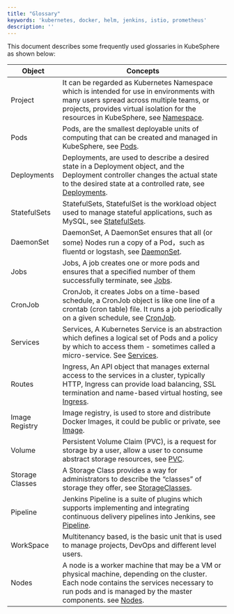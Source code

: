 ```yaml
---
title: "Glossary"
keywords: 'kubernetes, docker, helm, jenkins, istio, prometheus'
description: ''
---
```


This document describes some frequently used glossaries in KubeSphere as shown below:

 
| Object | Concepts|
|------------|--------------|
| Project | It can be regarded as Kubernetes Namespace which is intended for use in environments with many users spread across multiple teams, or projects, provides virtual isolation for the resources in KubeSphere, see [Namespace](https://kubernetes.io/docs/concepts/overview/working-with-objects/namespaces/).|
| Pods | Pods, are the smallest deployable units of computing that can be created and managed in KubeSphere, see [Pods](https://kubernetes.io/docs/concepts/workloads/pods/pod/).
| Deployments | Deployments, are used to describe a desired state in a Deployment object, and the Deployment controller changes the actual state to the desired state at a controlled rate, see [Deployments](https://kubernetes.io/docs/concepts/workloads/controllers/deployment/). |
| StatefulSets | StatefulSets, StatefulSet is the workload object used to manage stateful applications, such as MySQL, see [StatefulSets](https://kubernetes.io/docs/concepts/workloads/controllers/statefulset/). |
| DaemonSet | DaemonSet, A DaemonSet ensures that all (or some) Nodes run a copy of a Pod，such as fluentd or logstash, see [DaemonSet](https://kubernetes.io/docs/concepts/workloads/controllers/daemonset/).  |
| Jobs | Jobs, A job creates one or more pods and ensures that a specified number of them successfully terminate, see [Jobs](https://kubernetes.io/docs/concepts/workloads/controllers/jobs-run-to-completion/). |
|CronJob |CronJob, it creates Jobs on a time-based schedule, a CronJob object is like one line of a crontab (cron table) file. It runs a job periodically on a given schedule, see [CronJob](https://kubernetes.io/docs/concepts/workloads/controllers/cron-jobs/).  | 
| Services | Services, A Kubernetes Service is an abstraction which defines a logical set of Pods and a policy by which to access them - sometimes called a micro-service. See [Services](https://kubernetes.io/docs/concepts/services-networking/service/). |
| Routes | Ingress, An API object that manages external access to the services in a cluster, typically HTTP, Ingress can provide load balancing, SSL termination and name-based virtual hosting, see [Ingress](https://kubernetes.io/docs/concepts/services-networking/ingress/).  |
|Image Registry |Image registry, is used to store and distribute Docker Images, it could be public or private, see [Image](https://kubernetes.io/docs/concepts/containers/images/). |
| Volume | Persistent Volume Claim (PVC), is a request for storage by a user, allow a user to consume abstract storage resources, see [PVC](https://kubernetes.io/docs/concepts/storage/persistent-volumes/). | 
|Storage Classes| A Storage Class provides a way for administrators to describe the “classes” of storage they offer, see [StorageClasses](https://kubernetes.io/docs/concepts/storage/storage-classes/). |
| Pipeline | Jenkins Pipeline is a suite of plugins which supports implementing and integrating continuous delivery pipelines into Jenkins, see [Pipeline](https://jenkins.io/doc/book/pipeline/). |
WorkSpace | Multitenancy based, is the basic unit that is used to manage projects, DevOps and different level users.|
Nodes | A node is a worker machine that may be a VM or physical machine, depending on the cluster. Each node contains the services necessary to run pods and is managed by the master components. see [Nodes](https://kubernetes.io/docs/concepts/architecture/nodes/). |